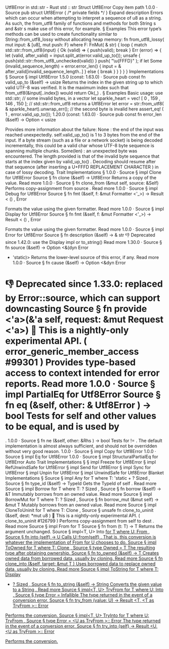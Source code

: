 Utf8Error in std::str - Rust
std
::
str
Struct
Utf8Error
Copy item path
1.0.0
·
Source
pub struct Utf8Error {
/* private fields */
}
Expand description
Errors which can occur when attempting to interpret a sequence of
u8
as a string.
As such, the
from_utf8
family of functions and methods for both
String
s
and
&str
s make use of this error, for example.
§
Examples
This error type’s methods can be used to create functionality
similar to
String::from_utf8_lossy
without allocating heap memory:
fn
from_utf8_lossy<F>(
mut
input:
&
[u8],
mut
push: F)
where
F: FnMut(
&
str) {
loop
{
match
std::str::from_utf8(input) {
Ok
(valid) => {
                push(valid);
break
}
Err
(error) => {
let
(valid, after_valid) = input.split_at(error.valid_up_to());
unsafe
{
                    push(std::str::from_utf8_unchecked(valid))
                }
                push(
"\u{FFFD}"
);
if let
Some
(invalid_sequence_length) = error.error_len() {
                    input =
&
after_valid[invalid_sequence_length..]
                }
else
{
break
}
            }
        }
    }
}
Implementations
§
Source
§
impl
Utf8Error
1.5.0 (const: 1.63.0)
·
Source
pub const fn
valid_up_to
(&self) ->
usize
Returns the index in the given string up to which valid UTF-8 was
verified.
It is the maximum index such that
from_utf8(&input[..index])
would return
Ok(_)
.
§
Examples
Basic usage:
use
std::str;
// some invalid bytes, in a vector
let
sparkle_heart =
vec!
[
0
,
159
,
146
,
150
];
// std::str::from_utf8 returns a Utf8Error
let
error = str::from_utf8(
&
sparkle_heart).unwrap_err();
// the second byte is invalid here
assert_eq!
(
1
, error.valid_up_to());
1.20.0 (const: 1.63.0)
·
Source
pub const fn
error_len
(&self) ->
Option
<
usize
>
Provides more information about the failure:
None
: the end of the input was reached unexpectedly.
self.valid_up_to()
is 1 to 3 bytes from the end of the input.
If a byte stream (such as a file or a network socket) is being decoded incrementally,
this could be a valid
char
whose UTF-8 byte sequence is spanning multiple chunks.
Some(len)
: an unexpected byte was encountered.
The length provided is that of the invalid byte sequence
that starts at the index given by
valid_up_to()
.
Decoding should resume after that sequence
(after inserting a
U+FFFD REPLACEMENT CHARACTER
) in case of
lossy decoding.
Trait Implementations
§
1.0.0
·
Source
§
impl
Clone
for
Utf8Error
Source
§
fn
clone
(&self) ->
Utf8Error
Returns a copy of the value.
Read more
1.0.0
·
Source
§
fn
clone_from
(&mut self, source: &Self)
Performs copy-assignment from
source
.
Read more
1.0.0
·
Source
§
impl
Debug
for
Utf8Error
Source
§
fn
fmt
(&self, f: &mut
Formatter
<'_>) ->
Result
<
()
,
Error
>
Formats the value using the given formatter.
Read more
1.0.0
·
Source
§
impl
Display
for
Utf8Error
Source
§
fn
fmt
(&self, f: &mut
Formatter
<'_>) ->
Result
<
()
,
Error
>
Formats the value using the given formatter.
Read more
1.0.0
·
Source
§
impl
Error
for
Utf8Error
Source
§
fn
description
(&self) -> &
str
👎
Deprecated since 1.42.0: use the Display impl or to_string()
Read more
1.30.0
·
Source
§
fn
source
(&self) ->
Option
<&(dyn
Error
+ 'static)>
Returns the lower-level source of this error, if any.
Read more
1.0.0
·
Source
§
fn
cause
(&self) ->
Option
<&dyn
Error
>
👎
Deprecated since 1.33.0: replaced by Error::source, which can support downcasting
Source
§
fn
provide
<'a>(&'a self, request: &mut
Request
<'a>)
🔬
This is a nightly-only experimental API. (
error_generic_member_access
#99301
)
Provides type-based access to context intended for error reports.
Read more
1.0.0
·
Source
§
impl
PartialEq
for
Utf8Error
Source
§
fn
eq
(&self, other: &
Utf8Error
) ->
bool
Tests for
self
and
other
values to be equal, and is used by
==
.
1.0.0
·
Source
§
fn
ne
(&self, other:
&Rhs
) ->
bool
Tests for
!=
. The default implementation is almost always sufficient,
and should not be overridden without very good reason.
1.0.0
·
Source
§
impl
Copy
for
Utf8Error
1.0.0
·
Source
§
impl
Eq
for
Utf8Error
1.0.0
·
Source
§
impl
StructuralPartialEq
for
Utf8Error
Auto Trait Implementations
§
§
impl
Freeze
for
Utf8Error
§
impl
RefUnwindSafe
for
Utf8Error
§
impl
Send
for
Utf8Error
§
impl
Sync
for
Utf8Error
§
impl
Unpin
for
Utf8Error
§
impl
UnwindSafe
for
Utf8Error
Blanket Implementations
§
Source
§
impl<T>
Any
for T
where
    T: 'static + ?
Sized
,
Source
§
fn
type_id
(&self) ->
TypeId
Gets the
TypeId
of
self
.
Read more
Source
§
impl<T>
Borrow
<T> for T
where
    T: ?
Sized
,
Source
§
fn
borrow
(&self) ->
&T
Immutably borrows from an owned value.
Read more
Source
§
impl<T>
BorrowMut
<T> for T
where
    T: ?
Sized
,
Source
§
fn
borrow_mut
(&mut self) ->
&mut T
Mutably borrows from an owned value.
Read more
Source
§
impl<T>
CloneToUninit
for T
where
    T:
Clone
,
Source
§
unsafe fn
clone_to_uninit
(&self, dest:
*mut
u8
)
🔬
This is a nightly-only experimental API. (
clone_to_uninit
#126799
)
Performs copy-assignment from
self
to
dest
.
Read more
Source
§
impl<T>
From
<T> for T
Source
§
fn
from
(t: T) -> T
Returns the argument unchanged.
Source
§
impl<T, U>
Into
<U> for T
where
    U:
From
<T>,
Source
§
fn
into
(self) -> U
Calls
U::from(self)
.
That is, this conversion is whatever the implementation of
From
<T> for U
chooses to do.
Source
§
impl<T>
ToOwned
for T
where
    T:
Clone
,
Source
§
type
Owned
= T
The resulting type after obtaining ownership.
Source
§
fn
to_owned
(&self) -> T
Creates owned data from borrowed data, usually by cloning.
Read more
Source
§
fn
clone_into
(&self, target:
&mut T
)
Uses borrowed data to replace owned data, usually by cloning.
Read more
Source
§
impl<T>
ToString
for T
where
    T:
Display
+ ?
Sized
,
Source
§
fn
to_string
(&self) ->
String
Converts the given value to a
String
.
Read more
Source
§
impl<T, U>
TryFrom
<U> for T
where
    U:
Into
<T>,
Source
§
type
Error
=
Infallible
The type returned in the event of a conversion error.
Source
§
fn
try_from
(value: U) ->
Result
<T, <T as
TryFrom
<U>>::
Error
>
Performs the conversion.
Source
§
impl<T, U>
TryInto
<U> for T
where
    U:
TryFrom
<T>,
Source
§
type
Error
= <U as
TryFrom
<T>>::
Error
The type returned in the event of a conversion error.
Source
§
fn
try_into
(self) ->
Result
<U, <U as
TryFrom
<T>>::
Error
>
Performs the conversion.